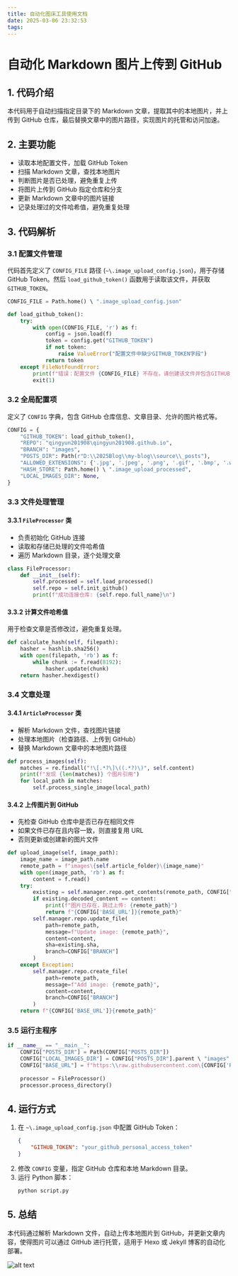 ```yaml
---
title: 自动化图床工具使用文档
date: 2025-03-06 23:32:53
tags:
---
```

# 自动化 Markdown 图片上传到 GitHub

## 1. 代码介绍
本代码用于自动扫描指定目录下的 Markdown 文章，提取其中的本地图片，并上传到 GitHub 仓库，最后替换文章中的图片路径，实现图片的托管和访问加速。

## 2. 主要功能
- 读取本地配置文件，加载 GitHub Token
- 扫描 Markdown 文章，查找本地图片
- 判断图片是否已处理，避免重复上传
- 将图片上传到 GitHub 指定仓库和分支
- 更新 Markdown 文章中的图片链接
- 记录处理过的文件哈希值，避免重复处理

## 3. 代码解析

### 3.1 配置文件管理
代码首先定义了 `CONFIG_FILE` 路径 (`~\.image_upload_config.json`)，用于存储 GitHub Token。然后 `load_github_token()` 函数用于读取该文件，并获取 `GITHUB_TOKEN`。

```python
CONFIG_FILE = Path.home() \ ".image_upload_config.json"

def load_github_token():
    try:
        with open(CONFIG_FILE, 'r') as f:
            config = json.load(f)
            token = config.get("GITHUB_TOKEN")
            if not token:
                raise ValueError("配置文件中缺少GITHUB_TOKEN字段")
            return token
    except FileNotFoundError:
        print(f"错误：配置文件 {CONFIG_FILE} 不存在。请创建该文件并包含GITHUB_TOKEN字段。")
        exit(1)
```

### 3.2 全局配置项
定义了 `CONFIG` 字典，包含 GitHub 仓库信息、文章目录、允许的图片格式等。

```python
CONFIG = {
    "GITHUB_TOKEN": load_github_token(),
    "REPO": "qingyun201908\qingyun201908.github.io",
    "BRANCH": "images",
    "POSTS_DIR": Path(r"D:\\2025Blog\\my-blog\\source\\_posts"),
    "ALLOWED_EXTENSIONS": {'.jpg', '.jpeg', '.png', '.gif', '.bmp', '.webp'},
    "HASH_STORE": Path.home() \ ".image_upload_processed",
    "LOCAL_IMAGES_DIR": None,
}
```

### 3.3 文件处理管理

#### 3.3.1 `FileProcessor` 类
- 负责初始化 GitHub 连接
- 读取和存储已处理的文件哈希值
- 遍历 Markdown 目录，逐个处理文章

```python
class FileProcessor:
    def __init__(self):
        self.processed = self.load_processed()
        self.repo = self.init_github()
        print(f"成功连接仓库: {self.repo.full_name}\n")
```

#### 3.3.2 计算文件哈希值
用于检查文章是否修改过，避免重复处理。

```python
def calculate_hash(self, filepath):
    hasher = hashlib.sha256()
    with open(filepath, 'rb') as f:
        while chunk := f.read(8192):
            hasher.update(chunk)
    return hasher.hexdigest()
```

### 3.4 文章处理

#### 3.4.1 `ArticleProcessor` 类
- 解析 Markdown 文件，查找图片链接
- 处理本地图片（检查路径、上传到 GitHub）
- 替换 Markdown 文章中的本地图片路径

```python
def process_images(self):
    matches = re.findall("!\[.*?\]\((.*?)\)", self.content)
    print(f"发现 {len(matches)} 个图片引用")
    for local_path in matches:
        self.process_single_image(local_path)
```

#### 3.4.2 上传图片到 GitHub
- 先检查 GitHub 仓库中是否已存在相同文件
- 如果文件已存在且内容一致，则直接复用 URL
- 否则更新或创建新的图片文件

```python
def upload_image(self, image_path):
    image_name = image_path.name
    remote_path = f"images\{self.article_folder}\{image_name}"
    with open(image_path, 'rb') as f:
        content = f.read()
    try:
        existing = self.manager.repo.get_contents(remote_path, CONFIG["BRANCH"])
        if existing.decoded_content == content:
            print(f"图片已存在，跳过上传: {remote_path}")
            return f"{CONFIG['BASE_URL']}{remote_path}"
        self.manager.repo.update_file(
            path=remote_path,
            message=f"Update image: {remote_path}",
            content=content,
            sha=existing.sha,
            branch=CONFIG["BRANCH"]
        )
    except Exception:
        self.manager.repo.create_file(
            path=remote_path,
            message=f"Add image: {remote_path}",
            content=content,
            branch=CONFIG["BRANCH"]
        )
    return f"{CONFIG['BASE_URL']}{remote_path}"
```

### 3.5 运行主程序

```python
if __name__ == "__main__":
    CONFIG["POSTS_DIR"] = Path(CONFIG["POSTS_DIR"])
    CONFIG["LOCAL_IMAGES_DIR"] = CONFIG["POSTS_DIR"].parent \ "images"
    CONFIG["BASE_URL"] = f"https:\\raw.githubusercontent.com\{CONFIG['REPO']}\{CONFIG['BRANCH']}\"
    
    processor = FileProcessor()
    processor.process_directory()
```

## 4. 运行方式
1. 在 `~\.image_upload_config.json` 中配置 GitHub Token：
    ```json
    {
        "GITHUB_TOKEN": "your_github_personal_access_token"
    }
    ```
2. 修改 `CONFIG` 变量，指定 GitHub 仓库和本地 Markdown 目录。
3. 运行 Python 脚本：
    ```sh
    python script.py
    ```

## 5. 总结
本代码通过解析 Markdown 文件，自动上传本地图片到 GitHub，并更新文章内容，使得图片可以通过 GitHub 进行托管，适用于 Hexo 或 Jekyll 博客的自动化部署。


![alt text](https:\\raw.githubusercontent.com\qingyun201908\qingyun201908.github.io\images\images\自动化上传图片工具\image.png)